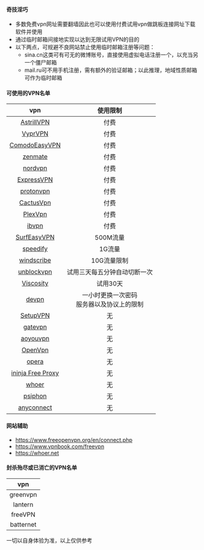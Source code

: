 #### 奇技淫巧
* 多数免费vpn网址需要翻墙因此也可以使用付费试用vpn做跳板连接网址下载软件并使用
* 通过临时邮箱间接地实现以达到无限试用VPN的目的
* 以下两点，可规避不良网站禁止使用临时邮箱注册等问题：
   * sina.cn这类可有可无的微博账号，直接使用虚拟电话注册一个，以充当另一个僵尸邮箱
   * mail.ru可不用手机注册，需有额外的验证邮箱；以此推理，地域性质邮箱可作为临时邮箱

#### 可使用的VPN名单
vpn|使用限制|
|:-:|:-:|
|[AstrillVPN](https://www.astrill.com/home)|付费|
|[VyprVPN](https://www.goldenfrog.com/zh/vyprvpn)|付费|
|[ComodoEasyVPN](https://www.comodo.com)|付费|
|[zenmate](https://zenmate.com/)|付费|
|[nordvpn](https://nordvpn.com/zh/)|付费|
|[ExpressVPN](https://www.expressvpn.com)|付费|
|[protonvpn](https://protonvpn.com/download/)|付费|
|[CactusVpn](https://www.cactusvpn.com)|付费|
|[PlexVpn](https://www.plexvip.com/)|付费|
|[ibvpn](https://www.ibvpn.com)|付费|
|[SurfEasyVPN](https://www.surfeasy.com)| 500M流量|
|[speedify](http://speedify.com/)|1G流量|
|[windscribe](https://chn.windscribe.com)|10G流量限制|
|[unblockvpn](https://unblockvpn.com/download.php)|试用三天每五分钟自动切断一次|
|[Viscosity](https://www.sparklabs.com/viscosity/)|试用30天|
|[devpn](https://devpn.info/)| 一小时更换一次密码<br>服务器以及协议上的限制|
|[SetupVPN](https://setupvpn.com/)|无|
|[gatevpn](http://www.vpngate.net/cn/)|无|
|[aoyouvpn](http://www.aoyouvpn.com/)|无|
|[OpenVpn](https://www.techspot.com/downloads/5182-openvpn.html)|无|
|[opera](https://www.opera.com/zh-cn)|无|
|[ininja Free Proxy](https://ininja.org)|无|
|[whoer](https://whoer.net/en/vpn)|无|
|[psiphon](https://psiphon.ca/)|无|
|[anyconnect](https://www.cisco.com/c/en/us/support/security/anyconnect-secure-mobility-client/tsd-products-support-series-home.html)|无|

#### 网站辅助
* https://www.freeopenvpn.org/en/connect.php
* https://www.vpnbook.com/freevpn
* https://whoer.net

#### 封杀殆尽或已消亡的VPN名单
|vpn|
|:-:|
|greenvpn|
|lantern|
|freeVPN|
|batternet|

一切以自身体验为准，以上仅供参考